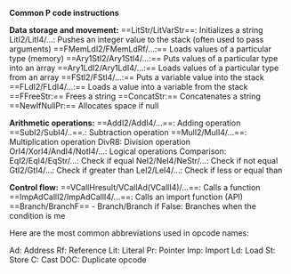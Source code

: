 **Common P code instructions**

**Data storage and movement:**
==LitStr/LitVarStr==: Initializes a string
LitI2/LitI4/...: Pushes an integer value to the stack (often
used to pass arguments)
==FMemLdI2/FMemLdRf/...:== Loads values of a particular type
(memory)
==Ary1StI2/Ary1StI4/...:== Puts values of a particular type into an
array
==Ary1LdI2/Ary1LdI4/...:== Loads values of a particular type from
an array
==FStI2/FStI4/...:== Puts a variable value into the stack
==FLdI2/FLdI4/...:== Loads a value into a variable from the stack
==FFreeStr:== Frees a string
==ConcatStr:== Concatenates a string
==NewIfNullPr:== Allocates space if null

**Arithmetic operations:**
==AddI2/AddI4/...==: Adding operation
==SubI2/SubI4/..==.: Subtraction operation
==MulI2/MulI4/...==: Multiplication operation
DivR8: Division operation
OrI4/XorI4/AndI4/NotI4/...: Logical operations
Comparison:
EqI2/EqI4/EqStr/...: Check if equal
NeI2/NeI4/NeStr/...: Check if not equal
GtI2/GtI4/...: Check if greater than
LeI2/LeI4/...: Check if less or equal than

**Control flow:**
==VCallHresult/VCallAd(VCallI4)/...==: Calls a function
==ImpAdCallI2/ImpAdCallI4/...==: Calls an import function (API)
==Branch/BranchF== - Branch/Branch if False: Branches when
the condition is me

Here are the most common abbreviations used in opcode names:

Ad: Address
Rf: Reference
Lit: Literal
Pr: Pointer
Imp: Import
Ld: Load
St: Store
C: Cast
DOC: Duplicate opcode